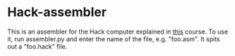 # Hack-assembler
This is an assembler for the Hack computer explained in [this](https://www.nand2tetris.org/) course.
To use it, run assembler.py and enter the name of the file, e.g. "foo.asm".
It spits out a "foo.hack" file.
